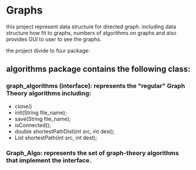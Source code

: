 # Graphs

this project represent data structure for directed graph. including data structure how fit to graphs, numbers of algorithms on graphs and also provides GUI to user to see the graphs.

the project divide to four package:

## algorithms package contains the following class:
### graph_algorithms (interface): represents the "regular" Graph Theory algorithms including:
 * clone()
 * init(String file_name);
 * save(String file_name);
 * isConnected();
 * double shortestPathDist(int src, int dest);
 * List<Node> shortestPath(int src, int dest);

### Graph_Algo: represents the set of graph-theory algorithms that implement the interface.
